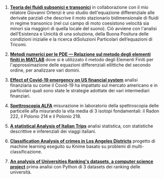 <title>Progetti e pubblicazioni compiuti in ambito accademico</title>

1) **<a href="https://github.com/liliagrasso/progettiepubblicazioni/blob/main/Tesi_Lilia.pdf">Teoria dei fluidi subsonici e transonici</a>** in collaborazione con il mio relatore Giovanni Ortenzi è uno studio dell'equazione differenziale alle derivate parziali
che descrive il moto stazionario bidimensionale di fluidi in regime transonico (nel cui campo di moto coesistono velocità sia minori sia maggiori di quella locale del suono).
Ciò avviene con l'analisi dell'Esistenza e Unicità di una soluziona, della Buona Positura delle condizioni inizialie e la ricerca diSoluzioni Particolari dell’equazioni di Tricomi.

2) **<a href="https://github.com/liliagrasso/progettiepubblicazioni/blob/main/RelazioneMetodi_Iavarone_Grasso.pdf">Metodi numerici per le PDE — Relazione sul metodo degli elementi finiti in MATLAB</a>** dove si è utilizzato il metodo degli Elementi Finiti 
per l'approssimazione delle equazioni differenziali ellittiche del secondo ordine, per analizzare vari domini.

3) **<a href="https://github.com/liliagrasso/progettiepubblicazioni/blob/main/Effect%20of%20Covid%20emergency%20on%20US%20financial%20system%20(5).pdf">Effect of Covid-19 emergency on US financial system</a>** analisi finanziaria su come il Covid-19 ha impattato sul mercato americano e in particolari quali sono state le strategie
adottate dei vari intermediari finanziari. 

4) **<a href="https://github.com/liliagrasso/progettiepubblicazioni/blob/main/RelazioneSpettroscopiaAlfa%20(1).pdf">Spettroscopia ALFA</a>** misurazione in laboratorio della spettroscopia delle particelle alfa misurando la vita media di 3 isotopi fondamentali: il Radon 222, il Polonio 214 e il Polonio 218.

5) **<a href="https://github.com/liliagrasso/progettiepubblicazioni/blob/main/Lilia_Grasso_813210_Statistical_Analysis_on_Italian_trips.pdf">A statistical Analysis of Italian Trips</a>** analisi statistica, con statistiche descrittive e inferenziali dei viaggi italiani. 

6) **<a href="https://github.com/liliagrasso/progettiepubblicazioni/blob/main/Classification%20Analysis%20of%20Crimes%20in%20the%20LosAngeles%E2%80%99%20districts.pdf">Classification Analysis of crimes in Los Angeles Districts</a>** progetto di machine learning eseguito su Knime basato su problemi di multi-classificazione. 

7) **<a href="https://github.com/liliagrasso/FCSproject/blob/main/FoCS_Project_Grasso_Marnati.ipynb ">An analysis of Universities Ranking's datasets, a computer science project</a>** prima analisi con Python di 3 datasets dei ranking delle università.

